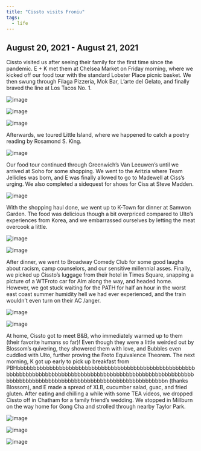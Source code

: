 ```yaml
---
title: "Cissto visits Froniu"
tags:
  - life
---
```


## August 20, 2021 - August 21, 2021

Cissto visited us after seeing their family for the first time since the pandemic. E + K met them at Chelsea Market on Friday morning, where we kicked off our food tour with the standard Lobster Place picnic basket. We then swung through Filaga Pizzeria, Mok Bar, L’arte del Gelato, and finally braved the line at Los Tacos No. 1. 

![image](https://thumbnails-photos.amazon.com/v1/thumbnail/5mIXkwZ_TcecmiETwhgFQQ?viewBox=702%2C937&ownerId=A162HQHSXNNQIH&groupShareToken=utZYY3mwTpGX7bOjEzZGtw.gC8ZExI67DaZhaH_9bzTAd)

![image](https://thumbnails-photos.amazon.com/v1/thumbnail/cowF6CGeSciFc8uZAEm-rA?viewBox=703%2C937&ownerId=A162HQHSXNNQIH&groupShareToken=utZYY3mwTpGX7bOjEzZGtw.gC8ZExI67DaZhaH_9bzTAd)

![image](https://thumbnails-photos.amazon.com/v1/thumbnail/vPN_6CadS1qKH407lhe_tg?viewBox=703%2C937&ownerId=A162HQHSXNNQIH&groupShareToken=utZYY3mwTpGX7bOjEzZGtw.gC8ZExI67DaZhaH_9bzTAd)

Afterwards, we toured Little Island, where we happened to catch a poetry reading by Rosamond S. King. 

![image](https://thumbnails-photos.amazon.com/v1/thumbnail/-Drd0iuWS3S6UsCwbIg-EA?viewBox=703%2C937&ownerId=A162HQHSXNNQIH&groupShareToken=utZYY3mwTpGX7bOjEzZGtw.gC8ZExI67DaZhaH_9bzTAd)

Our food tour continued through Greenwich’s Van Leeuwen’s until we arrived at Soho for some shopping. We went to the Aritzia where Team Jellicles was born, and E was finally allowed to go to Madewell at Ciss’s urging. We also completed a sidequest for shoes for Ciss at Steve Madden. 

![image](https://thumbnails-photos.amazon.com/v1/thumbnail/iT9rvVsPTc2zhdQbIBRS-g?viewBox=703%2C937&ownerId=A162HQHSXNNQIH&groupShareToken=utZYY3mwTpGX7bOjEzZGtw.gC8ZExI67DaZhaH_9bzTAd)

With the shopping haul done, we went up to K-Town for dinner at Samwon Garden. The food was delicious though a bit overpriced compared to Ulto’s experiences from Korea, and we embarrassed ourselves by letting the meat overcook a little. 

![image](https://thumbnails-photos.amazon.com/v1/thumbnail/qa_M4URMQlqHn6UG6SS6WQ?viewBox=1249%2C937&ownerId=A162HQHSXNNQIH&groupShareToken=utZYY3mwTpGX7bOjEzZGtw.gC8ZExI67DaZhaH_9bzTAd)

![image](https://thumbnails-photos.amazon.com/v1/thumbnail/tgY4r7OPQDaUd3T7qUT4NQ?viewBox=1249%2C937&ownerId=A162HQHSXNNQIH&groupShareToken=utZYY3mwTpGX7bOjEzZGtw.gC8ZExI67DaZhaH_9bzTAd)

After dinner, we went to Broadway Comedy Club for some good laughs about racism, camp counselors, and our sensitive millennial asses. Finally, we picked up Cissto’s luggage from their hotel in Times Square, snapping a picture of a WTFroto car for Alm along the way, and headed home. However, we got stuck waiting for the PATH for half an hour in the worst east coast summer humidity hell we had ever experienced, and the train wouldn’t even turn on their AC /anger.

![image](https://thumbnails-photos.amazon.com/v1/thumbnail/se6YjLSpR8qXTkHgzavs2w?viewBox=1249%2C937&ownerId=A162HQHSXNNQIH&groupShareToken=utZYY3mwTpGX7bOjEzZGtw.gC8ZExI67DaZhaH_9bzTAd)

![image](https://thumbnails-photos.amazon.com/v1/thumbnail/X-XiZNjTT_eohqYgZRoVsQ?viewBox=1249%2C937&ownerId=A162HQHSXNNQIH&groupShareToken=utZYY3mwTpGX7bOjEzZGtw.gC8ZExI67DaZhaH_9bzTAd)

At home, Cissto got to meet B&B, who immediately warmed up to them (their favorite humans so far)! Even though they were a little weirded out by Blossom’s quivering, they showered them with love, and Bubbles even cuddled with Ulto, further proving the Froto Equivalence Theorem. The next morning, K got up early to pick up breakfast from PBHbbbbbbbbbbbbbbbbbbbbbbbbbbbbbbbbbbbbbbbbbbbbbbbbbbbbbbbbbbbbbbbbbbbbbbbbbbbbbbbbbbbbbbbbbbbbbbbbbbbbbbbbbbbbbbbbbbbbbbbbbbbbbbbbbbbbbbbbbbbbbbbbbbbbbbbbbbbbbbbbbbn (thanks Blossom), and E made a spread of XLB, cucumber salad, guac, and fried gluten. After eating and chilling a while with some TEA videos, we dropped Cissto off in Chatham for a family friend’s wedding. We stopped in Millburn on the way home for Gong Cha and strolled through nearby Taylor Park.

![image](https://thumbnails-photos.amazon.com/v1/thumbnail/gvUGWMNlTyOY43XdnqZUAQ?viewBox=703%2C937&ownerId=A162HQHSXNNQIH&groupShareToken=utZYY3mwTpGX7bOjEzZGtw.gC8ZExI67DaZhaH_9bzTAd)

![image](https://thumbnails-photos.amazon.com/v1/thumbnail/jbnLRh2mSb2sbIRjqhjMYg?viewBox=1249%2C937&ownerId=A162HQHSXNNQIH&groupShareToken=utZYY3mwTpGX7bOjEzZGtw.gC8ZExI67DaZhaH_9bzTAd)

![image](https://thumbnails-photos.amazon.com/v1/thumbnail/5q3kA1oxTEm4LxjyUZnDJQ?viewBox=1249%2C937&ownerId=A162HQHSXNNQIH&groupShareToken=utZYY3mwTpGX7bOjEzZGtw.gC8ZExI67DaZhaH_9bzTAd)

